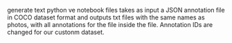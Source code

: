 generate text python ve notebook files takes as input a JSON annotation file in COCO dataset format and outputs txt files with the same names as photos, with all annotations for the file inside the file. Annotation IDs are changed for our custonm dataset.
